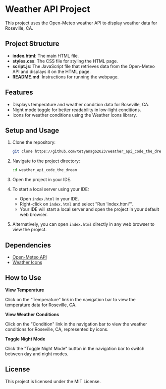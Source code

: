 # Weather API Project

This project uses the Open-Meteo weather API to display weather data for Roseville, CA.

## Project Structure

- **index.html**: The main HTML file.
- **styles.css**: The CSS file for styling the HTML page.
- **script.js**: The JavaScript file that retrieves data from the Open-Meteo API and displays it on the HTML page.
- **README.md**: Instructions for running the webpage.

## Features

- Displays temperature and weather condition data for Roseville, CA.
- Night mode toggle for better readability in low-light conditions.
- Icons for weather conditions using the Weather Icons library.

## Setup and Usage

1. Clone the repository:
    ```bash
    git clone https://github.com/tetyanago2023/weather_api_code_the_dream.git
    ```

2. Navigate to the project directory:
    ```bash
    cd weather_api_code_the_dream
    ```

3. Open the project in your IDE.

4. To start a local server using your IDE:
   - Open `index.html` in your IDE.
   - Right-click on `index.html` and select "Run 'index.html'".
   - Your IDE will start a local server and open the project in your default web browser.

5. Alternatively, you can open `index.html` directly in any web browser to view the project.

## Dependencies

- [Open-Meteo API](https://open-meteo.com/)
- [Weather Icons](https://erikflowers.github.io/weather-icons/)

## How to Use

**View Temperature**

Click on the "Temperature" link in the navigation bar to view the temperature data for Roseville, CA.

**View Weather Conditions**

Click on the "Condition" link in the navigation bar to view the weather conditions for Roseville, CA, represented by icons.

**Toggle Night Mode**

Click the "Toggle Night Mode" button in the navigation bar to switch between day and night modes.

## License

This project is licensed under the MIT License.
